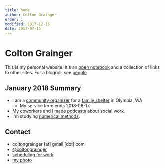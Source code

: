 ```yaml
---
title: home
author: Colton Grainger
order: 1
modified: 2017-12-15 
date: 2017-07-15
---
```



# Colton Grainger

This is my personal website. It's an [open notebook](http://wcm1.web.rice.edu/open-notebook-history.html) and a collection of links to other sites. For a blogroll, see [people](/see-also#people).

## January 2018 Summary

- I am a [community organizer](https://github.com/coltongrainger/work) for a [family shelter](http://volunteer.fscss.org) in Olympia, WA  
  - My service term ends 2018-08-17.
- My coworkers and I made [podcasts](https://coltongrainger.bandcamp.com/album/mindy-b) about social work.
- I'm studying [numerical methods](/math-428).

## Contact 

- coltongrainger [at] gmail [dot] com
- [@coltongrainger](https://twitter.com/coltongrainger)
- [scheduling for work](https://meetme.so/coltongrainger)
- [my photo](images/identification-photo.jpg)
